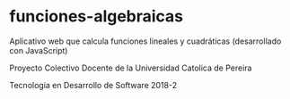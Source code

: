 # funciones-algebraicas
Aplicativo web que calcula funciones lineales y cuadráticas (desarrollado con JavaScript)

Proyecto Colectivo Docente de la Universidad Catolica de Pereira

Tecnologia en Desarrollo de Software 2018-2
